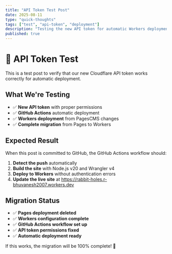 ```yaml
---
title: "API Token Test Post"
date: 2025-08-11
type: "quick-thoughts"
tags: ["test", "api-token", "deployment"]
description: "Testing the new API token for automatic Workers deployment"
published: true
---
```


# 🔑 API Token Test

This is a test post to verify that our new Cloudflare API token works correctly for automatic deployment.

## What We're Testing

- ✅ **New API token** with proper permissions
- ✅ **GitHub Actions** automatic deployment
- ✅ **Workers deployment** from PagesCMS changes
- ✅ **Complete migration** from Pages to Workers

## Expected Result

When this post is committed to GitHub, the GitHub Actions workflow should:
1. **Detect the push** automatically
2. **Build the site** with Node.js v20 and Wrangler v4
3. **Deploy to Workers** without authentication errors
4. **Update the live site** at https://rabbit-holes.r-bhuvanesh2007.workers.dev

## Migration Status

- ✅ **Pages deployment deleted**
- ✅ **Workers configuration complete**
- ✅ **GitHub Actions workflow set up**
- ✅ **API token permissions fixed**
- ✅ **Automatic deployment ready**

If this works, the migration will be 100% complete! 🎉
